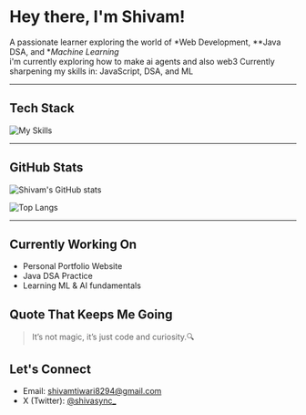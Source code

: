 #  Hey there, I'm Shivam!
 A passionate learner exploring the world of *Web Development, **Java DSA, and **Machine Learning*  
  i'm currently exploring how to make ai agents and also web3
 Currently sharpening my skills in: JavaScript, DSA, and ML

---

##  Tech Stack

![My Skills](https://skillicons.dev/icons?i=html,css,js,java,python,git,github,vscode)

---

##  GitHub Stats

![Shivam's GitHub stats](https://github-readme-stats.vercel.app/api?username=shivasync0&show_icons=true&theme=tokyonight&hide_border=true)

![Top Langs](https://github-readme-stats.vercel.app/api/top-langs/?username=shivasync0&layout=compact&theme=tokyonight&hide_border=true)

---

##  Currently Working On

-  Personal Portfolio Website
-  Java DSA Practice
-  Learning ML & AI fundamentals


##  Quote That Keeps Me Going

> It’s not magic, it’s just code and curiosity.🔍

##  Let's Connect

-  Email: [shivamtiwari8294@gmail.com](mailto:shivamtiwari8294@gmail.com)  
-  X (Twitter): [@shivasync_](https://twitter.com/shivasync_)



<!--
**shivasync0/shivasync0** is a ✨ _special_ ✨ repository because its `README.md` (this file) appears on your GitHub profile.

Here are some ideas to get you started:

- 🔭 I’m currently working on ...
- 🌱 I’m currently learning ...
- 👯 I’m looking to collaborate on ...
- 🤔 I’m looking for help with ...
- 💬 Ask me about ...
- 📫 How to reach me: ...
- 😄 Pronouns: ...
- ⚡ Fun fact: ...
-->
